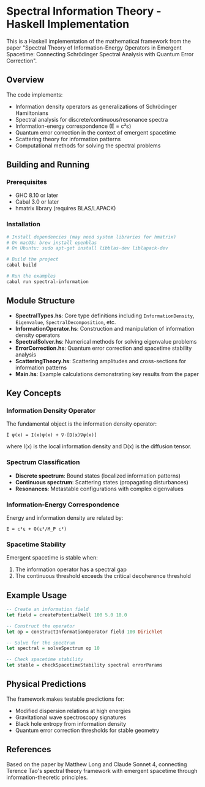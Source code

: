 # Spectral Information Theory - Haskell Implementation

This is a Haskell implementation of the mathematical framework from the paper "Spectral Theory of Information-Energy Operators in Emergent Spacetime: Connecting Schrödinger Spectral Analysis with Quantum Error Correction".

## Overview

The code implements:
- Information density operators as generalizations of Schrödinger Hamiltonians
- Spectral analysis for discrete/continuous/resonance spectra
- Information-energy correspondence (E = c²ε)
- Quantum error correction in the context of emergent spacetime
- Scattering theory for information patterns
- Computational methods for solving the spectral problems

## Building and Running

### Prerequisites
- GHC 8.10 or later
- Cabal 3.0 or later
- hmatrix library (requires BLAS/LAPACK)

### Installation
```bash
# Install dependencies (may need system libraries for hmatrix)
# On macOS: brew install openblas
# On Ubuntu: sudo apt-get install libblas-dev liblapack-dev

# Build the project
cabal build

# Run the examples
cabal run spectral-information
```

## Module Structure

- **SpectralTypes.hs**: Core type definitions including `InformationDensity`, `Eigenvalue`, `SpectralDecomposition`, etc.
- **InformationOperator.hs**: Construction and manipulation of information density operators
- **SpectralSolver.hs**: Numerical methods for solving eigenvalue problems
- **ErrorCorrection.hs**: Quantum error correction and spacetime stability analysis
- **ScatteringTheory.hs**: Scattering amplitudes and cross-sections for information patterns
- **Main.hs**: Example calculations demonstrating key results from the paper

## Key Concepts

### Information Density Operator
The fundamental object is the information density operator:
```
Î ψ(x) = I(x)ψ(x) + ∇·[D(x)∇ψ(x)]
```
where I(x) is the local information density and D(x) is the diffusion tensor.

### Spectrum Classification
- **Discrete spectrum**: Bound states (localized information patterns)
- **Continuous spectrum**: Scattering states (propagating disturbances)  
- **Resonances**: Metastable configurations with complex eigenvalues

### Information-Energy Correspondence
Energy and information density are related by:
```
E = c²ε + O(ε²/M_P c²)
```

### Spacetime Stability
Emergent spacetime is stable when:
1. The information operator has a spectral gap
2. The continuous threshold exceeds the critical decoherence threshold

## Example Usage

```haskell
-- Create an information field
let field = createPotentialWell 100 5.0 10.0

-- Construct the operator
let op = constructInformationOperator field 100 Dirichlet

-- Solve for the spectrum
let spectral = solveSpectrum op 10

-- Check spacetime stability
let stable = checkSpacetimeStability spectral errorParams
```

## Physical Predictions

The framework makes testable predictions for:
- Modified dispersion relations at high energies
- Gravitational wave spectroscopy signatures
- Black hole entropy from information density
- Quantum error correction thresholds for stable geometry

## References

Based on the paper by Matthew Long and Claude Sonnet 4, connecting Terence Tao's spectral theory framework with emergent spacetime through information-theoretic principles.